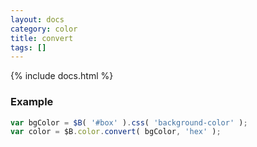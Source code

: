 ```yaml
---
layout: docs
category: color
title: convert
tags: []
---
```


{% include docs.html %}

### Example
```js
var bgColor = $B( '#box' ).css( 'background-color' );
var color = $B.color.convert( bgColor, 'hex' );
```